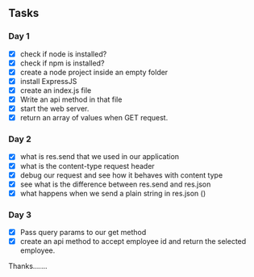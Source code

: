 ## Tasks


### Day 1

* [x] check if node is installed?
* [x] check if npm is installed?
* [x] create a node project inside an empty folder
* [x] install ExpressJS
* [x] create an index.js file
* [x] Write an api method in that file
* [x] start the web server.
* [x] return an array of values when GET request.

### Day 2

* [x] what is res.send that we used in our application
* [x] what is the content-type request header 
* [x] debug our request and see how it behaves with content type
* [x] see what is the difference between res.send and res.json
* [x] what happens when we send a plain string in res.json ()

### Day 3
 
* [x] Pass query params to our get method
* [x] create an api method to accept employee id and return the selected employee.

Thanks.......